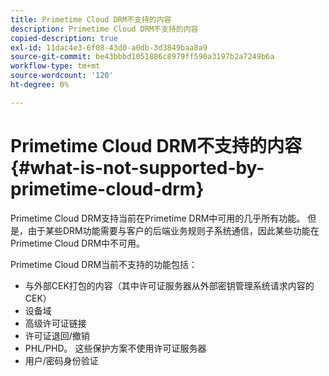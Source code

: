 ```yaml
---
title: Primetime Cloud DRM不支持的内容
description: Primetime Cloud DRM不支持的内容
copied-description: true
exl-id: 11dac4e3-6f08-43d0-a0db-3d3849baa8a9
source-git-commit: be43bbbd1051886c8979ff590a3197b2a7249b6a
workflow-type: tm+mt
source-wordcount: '120'
ht-degree: 0%

---
```


# Primetime Cloud DRM不支持的内容{#what-is-not-supported-by-primetime-cloud-drm}

Primetime Cloud DRM支持当前在Primetime DRM中可用的几乎所有功能。 但是，由于某些DRM功能需要与客户的后端业务规则子系统通信，因此某些功能在Primetime Cloud DRM中不可用。

Primetime Cloud DRM当前不支持的功能包括：

* 与外部CEK打包的内容（其中许可证服务器从外部密钥管理系统请求内容的CEK）
* 设备域
* 高级许可证链接
* 许可证退回/撤销
* PHL/PHD。 这些保护方案不使用许可证服务器
* 用户/密码身份验证
